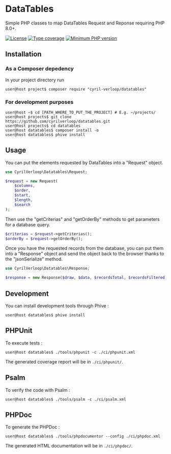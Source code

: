 # DataTables

Simple PHP classes to map DataTables Request and Reponse requiring PHP 8.0+.

[![License](https://img.shields.io/github/license/cyrilverloop/datatables)](https://github.com/cyrilverloop/datatables/blob/trunk/LICENSE)
[![Type coverage](https://shepherd.dev/github/cyrilverloop/datatables/coverage.svg)](https://shepherd.dev/github/cyrilverloop/datatables)
[![Minimum PHP version](https://img.shields.io/badge/php-%3E%3D8.0-%23777BB4?logo=php&style=flat)](https://www.php.net/)


## Installation

### As a Composer depedency

In your project directory run
```shellsession
user@host project$ composer require "cyril-verloop/datatables"
```

### For development purposes

```shellsession
user@host ~$ cd [PATH_WHERE_TO_PUT_THE_PROJECT] # E.g. ~/projects/
user@host projects$ git clone https://github.com/cyrilverloop/datatables.git
user@host projects$ cd datatables
user@host datatables$ composer install -o
user@host datatables$ phive install
```


## Usage

You can put the elements requested by DataTables into a "Request" object.

```php
use CyrilVerloop\Datatables\Request;

$request = new Request(
    $columns,
    $order,
    $start,
    $length,
    $search
);
```

Then use the "getCriterias" and "getOrderBy" methods to get parameters for a database query.

```php
$criterias = $request->getCriterias();
$orderBy = $request->getOrderBy();
```

Once you have the requested records from the database, you can put them into a "Response" object
and send the object back to the browser thanks to the "jsonSerialize" method.

```php
use CyrilVerloop\Datatables\Response;

$response = new Response($draw, $data, $recordsTotal, $recordsFiltered);
```


## Development

You can install development tools through Phive :
```shellsession
user@host datatables$ phive install
```

## PHPUnit

To execute tests :
```shellsession
user@host datatables$ ./tools/phpunit -c ./ci/phpunit.xml
```
The generated coverage report will be in `./ci/phpunit/`.

## Psalm

To verify the code with Psalm :
```shellsession
user@host datatables$ ./tools/psalm -c ./ci/psalm.xml
```

## PHPDoc

To generate the PHPDoc :
```shellsession
user@host datatables$ ./tools/phpdocumentor --config ./ci/phpdoc.xml
```
The generated HTML documentation will be in `./ci/phpdoc/`.

